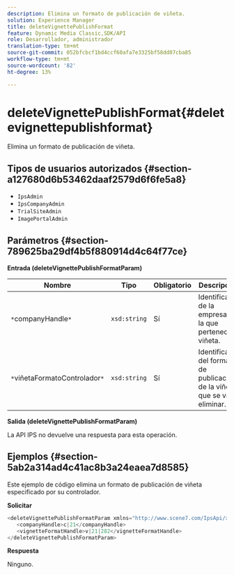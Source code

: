 ```yaml
---
description: Elimina un formato de publicación de viñeta.
solution: Experience Manager
title: deleteVignettePublishFormat
feature: Dynamic Media Classic,SDK/API
role: Desarrollador, administrador
translation-type: tm+mt
source-git-commit: 052bfcbcf1bd4ccf60afa7e3325bf58dd07cba85
workflow-type: tm+mt
source-wordcount: '82'
ht-degree: 13%

---
```



# deleteVignettePublishFormat{#deletevignettepublishformat}

Elimina un formato de publicación de viñeta.

## Tipos de usuarios autorizados {#section-a127680d6b53462daaf2579d6f6fe5a8}

* `IpsAdmin`
* `IpsCompanyAdmin`
* `TrialSiteAdmin`
* `ImagePortalAdmin`

## Parámetros {#section-789625ba29df4b5f880914d4c64f77ce}

**Entrada (deleteVignettePublishFormatParam)**

| Nombre | Tipo | Obligatorio | Descripción |
|---|---|---|---|
| `*`companyHandle`*` | `xsd:string` | Sí | Identificador de la empresa a la que pertenece la viñeta. |
| `*`viñetaFormatoControlador`*` | `xsd:string` | Sí | Identificador del formato de publicación de la viñeta que se va a eliminar. |

**Salida (deleteVignettePublishFormatParam)**

La API IPS no devuelve una respuesta para esta operación.

## Ejemplos {#section-5ab2a314ad4c41ac8b3a24eaea7d8585}

Este ejemplo de código elimina un formato de publicación de viñeta especificado por su controlador.

**Solicitar**

```java
<deleteVignettePublishFormatParam xmlns="http://www.scene7.com/IpsApi/xsd/2008-01-15">
   <companyHandle>c|21</companyHandle>
   <vignetteFormatHandle>v|21|282</vignetteFormatHandle>
</deleteVignettePublishFormatParam>
```

**Respuesta**

Ninguno.
